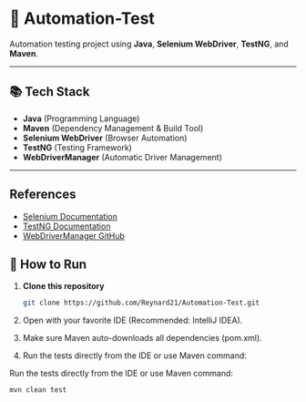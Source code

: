 # 🧪 Automation-Test

Automation testing project using **Java**, **Selenium WebDriver**, **TestNG**, and **Maven**.


---

## 📚 Tech Stack
- **Java** (Programming Language)
- **Maven** (Dependency Management & Build Tool)
- **Selenium WebDriver** (Browser Automation)
- **TestNG** (Testing Framework)
- **WebDriverManager** (Automatic Driver Management)

---  
## References
- [Selenium Documentation](https://www.selenium.dev/documentation/)
- [TestNG Documentation](https://testng.org/doc/)
- [WebDriverManager GitHub](https://github.com/bonigarcia/webdrivermanager)  

## 🚀 How to Run
1. **Clone this repository**  
   ```bash
   git clone https://github.com/Reynard21/Automation-Test.git
   ```
2. Open with your favorite IDE (Recommended: IntelliJ IDEA).
  
3. Make sure Maven auto-downloads all dependencies (pom.xml).

4. Run the tests directly from the IDE or use Maven command:



Run the tests directly from the IDE or use Maven command:

```bash
mvn clean test
```
